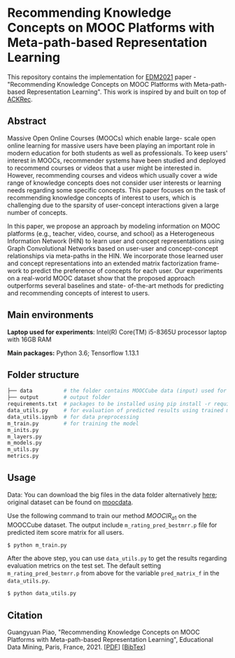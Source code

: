 # Recommending Knowledge Concepts on MOOC Platforms with Meta-path-based Representation Learning

This repository contains the implementation for [EDM2021](https://educationaldatamining.org/edm2021/) paper - "Recommending Knowledge Concepts on MOOC Platforms with Meta-path-based Representation Learning". This work is inspired by and built on top of [ACKRec](https://github.com/JockWang/ACKRec). 



## Abstract

Massive Open Online Courses (MOOCs) which enable large- scale open online learning for massive users have been playing an important role in modern education for both students as well as professionals. To keep users' interest in MOOCs, recommender systems have been studied and deployed to recommend courses or videos that a user might be interested in. However, recommending courses and videos which usually cover a wide range of knowledge concepts does not consider user interests or learning needs regarding some specific concepts. This paper focuses on the task of recommending knowledge concepts of interest to users, which is challenging due to the sparsity of user-concept interactions given a large number of concepts. 

In this paper, we propose an approach by modeling information on MOOC platforms (e.g., teacher, video, course, and school) as a Heterogeneous Information Network (HIN) to learn user and concept representations using Graph Convolutional Networks based on user-user and concept-concept relationships via meta-paths in the HIN. We incorporate those learned user and concept representations into an extended matrix factorization frame- work to predict the preference of concepts for each user. Our experiments on a real-world MOOC dataset show that the proposed approach outperforms several baselines and state- of-the-art methods for predicting and recommending concepts of interest to users.



## Main environments

**Laptop used for experiments**: Intel(R) Core(TM) i5-8365U processor laptop with 16GB RAM

**Main packages:** Python 3.6; Tensorflow 1.13.1



## Folder structure

```python
├── data          # the folder contains MOOCCube data (input) used for experiments
├── output        # output folder 
requirements.txt  # packages to be installed using pip install -r requirements.txt
data_utils.py     # for evaluation of predicted results using trained model
data_utils.ipynb  # for data preprocessing
m_train.py        # for training the model
m_inits.py
m_layers.py
m_models.py
m_utils.py
metrics.py
```



## Usage

Data: You can download the big files in the data folder alternatively [here](https://drive.google.com/drive/folders/1B_syoPiqZiFROreCRFlJTqRmcqK5KOd-?usp=drive_link); original dataset can be found on [moocdata](http://moocdata.cn/data/MOOCCube).

Use the following command to train our method $MOOCIR_{a1}$ on the MOOCCube dataset. The output include ```m_rating_pred_bestmrr.p``` file for predicted item score matrix for all users.

```bash
$ python m_train.py
```

After the above step, you can use ```data_utils.py``` to get the results regarding evaluation metrics on the test set. The default setting ```m_rating_pred_bestmrr.p```  from above for the variable  ```pred_matrix_f```   in the  ```data_utils.py```.

```bash
$ python data_utils.py
```



## Citation

Guangyuan Piao, "Recommending Knowledge Concepts on MOOC Platforms with Meta-path-based Representation Learning", Educational Data Mining, Paris, France, 2021. [[PDF](https://parklize.github.io/publications/EDM2021.pdf)] [[BibTex](https://parklize.github.io/bib/EDM2021.bib)]


